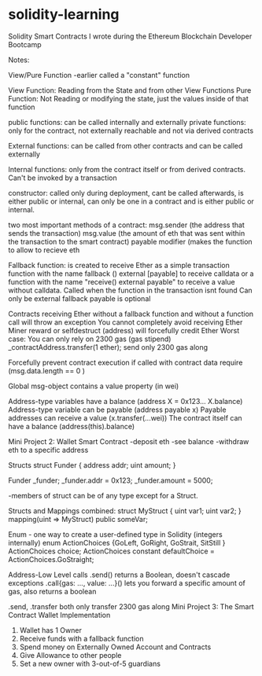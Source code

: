 # solidity-learning
Solidity Smart Contracts I wrote during the Ethereum Blockchain Developer Bootcamp


Notes:

View/Pure Function
-earlier called a "constant" function

View Function: Reading from the State and from other View Functions
Pure Function: Not Reading or modifying the state, just the values inside of that function 


public functions: can be called internally and externally
private functions: only for the contract, not externally reachable and not via derived contracts

External functions: can be called from other contracts and can be called externally

Internal functions: only from the contract itself or from derived contracts. Can't be invoked by a transaction

constructor: called only during deployment, cant be called afterwards, is either public or internal, 
can only be one in a contract and is either public or internal.

two most important methods of a contract:
msg.sender (the address that sends the transaction)
msg.value (the amount of eth that was sent within the transaction to the smart contract)
payable modifier (makes the function to allow to recieve eth

Fallback function: is created to receive Ether as a simple transaction
 function with the name fallback () external [payable] to receive calldata or a function with the name
"receive() external payable" to receive a value without calldata. Called when the function in the transaction isnt found
Can only be external fallback payable is optional

Contracts receiving Ether without a fallback function and without a function call will throw an exception
You cannot completely avoid receiving Ether Miner reward or selfdestruct (address) will forcefully credit Ether
Worst case: You can only rely on 2300 gas (gas stipend)
_contractAddress.transfer(1 ether); send only 2300 gas along

Forcefully prevent contract execution if called with contract data
require (msg.data.length == 0 )


Global msg-object contains a value property (in wei)

Address-type variables have a balance (address X = 0x123... X.balance)
Address-type variable can be payable (address payable x)
Payable addresses can receive a value (x.transfer(...wei))
The contract itself can have a balance (address(this).balance)


Mini Project 2: Wallet Smart Contract
-deposit eth
-see balance
-withdraw eth to a specific address


Structs
struct Funder {
 address addr;
 uint amount;
}

Funder _funder;
_funder.addr = 0x123;
_funder.amount = 5000;

-members of struct can be of any type except for a Struct.


Structs and Mappings combined:
struct MyStruct {
 uint var1;
 uint var2;
 }
 mapping(uint => MyStruct) public someVar;

 Enum - one way to create a user-defined type in Solidity (integers internally)
 enum ActionChoices {GoLeft, GoRight, GoStrait, SitStill }
 ActionChoices choice;
 ActionChoices constant defaultChoice = ActionChoices.GoStraight;

 Address-Low Level calls
.send() returns a Boolean, doesn't cascade exceptions
.call{gas: ..., value: ...}() lets you forward a specific amount of gas, also returns a boolean

.send, .transfer both only transfer 2300 gas along
Mini Project 3: The Smart Contract Wallet Implementation
1. Wallet has 1 Owner
2. Receive funds with a fallback function
3. Spend money on Externally Owned Account and Contracts
4. Give Allowance to other people
5. Set a new owner with 3-out-of-5 guardians
